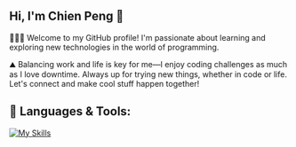 ##  Hi, I'm Chien Peng 👋 
 🧑🏻‍💻 Welcome to my GitHub profile! I'm passionate about learning and exploring new technologies in the world of programming.
 
 ⛰️ Balancing work and life is key for me—I enjoy coding challenges as much as I love downtime. Always up for trying new things, whether in code or life. Let's connect and make cool stuff happen together!


 

## 🔨 Languages & Tools:
[![My Skills](https://skillicons.dev/icons?i=kubernetes,azure,python,rust,docker,ubuntu,pnpm,vscode&perline=10)](https://skillicons.dev)

